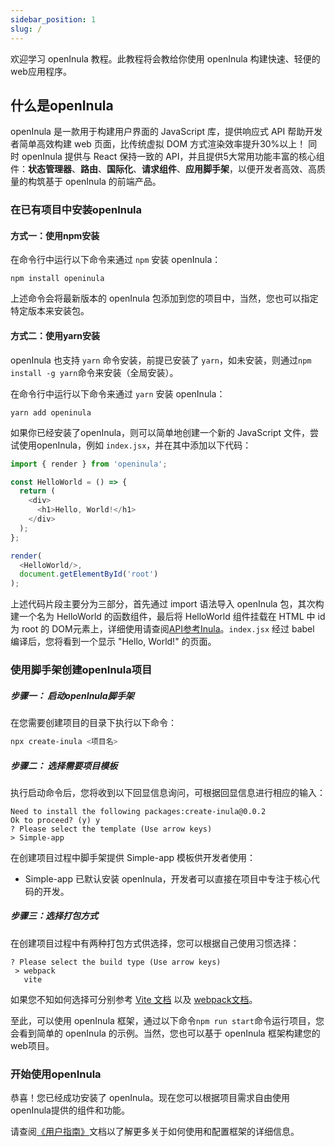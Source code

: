 ```yaml
---
sidebar_position: 1
slug: /
---
```


欢迎学习 openInula 教程。此教程将会教给你使用 openInula 构建快速、轻便的 web应用程序。

## 什么是openInula

openInula 是一款用于构建用户界面的 JavaScript 库，提供响应式 API 帮助开发者简单高效构建 web 页面，比传统虚拟 DOM 方式渲染效率提升30%以上！
同时 openInula 提供与 React 保持一致的 API，并且提供5大常用功能丰富的核心组件：**状态管理器**、**路由**、**国际化**、**请求组件**、**应用脚手架**，以便开发者高效、高质量的构筑基于 openInula 的前端产品。

### 在已有项目中安装openInula

#### 方式一：使用npm安装

在命令行中运行以下命令来通过 `npm` 安装 openInula：

```
npm install openinula
```

上述命令会将最新版本的 openInula 包添加到您的项目中，当然，您也可以指定特定版本来安装包。

#### 方式二：使用yarn安装

openInula 也支持 `yarn` 命令安装，前提已安装了 `yarn`，如未安装，则通过`npm install -g yarn`命令来安装（全局安装）。

在命令行中运行以下命令来通过 `yarn` 安装 openInula：

```
yarn add openinula
```

如果你已经安装了openInula，则可以简单地创建一个新的 JavaScript 文件，尝试使用openInula，例如 `index.jsx`，并在其中添加以下代码：

```typescript jsx
import { render } from 'openinula';

const HelloWorld = () => {
  return (
    <div>
      <h1>Hello, World!</h1>
    </div>
  );
};

render(
  <HelloWorld/>,
  document.getElementById('root')
);
```

上述代码片段主要分为三部分，首先通过 import 语法导入 openInula 包，其次构建一个名为 HelloWorld 的函数组件，最后将 HelloWorld 组件挂载在 HTML 中 id 为 root 的 DOM元素上，详细使用请查阅[API参考Inula](https://docs.openinula.net/apis/Inula)。`index.jsx` 经过 babel 编译后，您将看到一个显示 "Hello, World!" 的页面。

### 使用脚手架创建openInula项目

##### 步骤一： 启动openInula脚手架

在您需要创建项目的目录下执行以下命令：

```bash
npx create-inula <项目名>
```

##### 步骤二： 选择需要项目模板

执行启动命令后，您将收到以下回显信息询问，可根据回显信息进行相应的输入：

```
Need to install the following packages:create-inula@0.0.2
Ok to proceed? (y) y
? Please select the template (Use arrow keys)
> Simple-app
```

在创建项目过程中脚手架提供 Simple-app 模板供开发者使用：
- Simple-app 已默认安装 openInula，开发者可以直接在项目中专注于核心代码的开发。

##### 步骤三：选择打包方式

在创建项目过程中有两种打包方式供选择，您可以根据自己使用习惯选择：

```
? Please select the build type (Use arrow keys)
 > webpack
   vite
```

如果您不知如何选择可分别参考 [Vite 文档](https://cn.vitejs.dev/) 以及 [webpack文档](https://webpack.js.org/)。

至此，可以使用 openInula 框架，通过以下命令`npm run start`命令运行项目，您会看到简单的 openInula 的示例。当然，您也可以基于 openInula 框架构建您的web项目。

### 开始使用openInula

恭喜！您已经成功安装了 openInula。现在您可以根据项目需求自由使用openInula提供的组件和功能。

请查阅[《用户指南》](/docs/用户指南)文档以了解更多关于如何使用和配置框架的详细信息。
